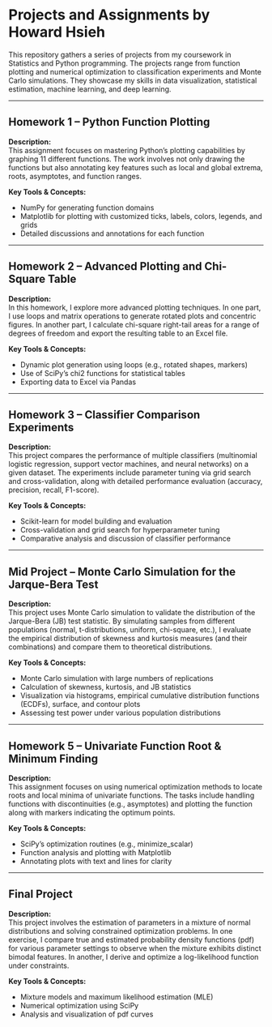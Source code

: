# Projects and Assignments by Howard Hsieh 

This repository gathers a series of projects from my coursework in Statistics and Python programming. The projects range from function plotting and numerical optimization to classification experiments and Monte Carlo simulations. They showcase my skills in data visualization, statistical estimation, machine learning, and deep learning.

---

## Homework 1 – Python Function Plotting

**Description:**  
This assignment focuses on mastering Python’s plotting capabilities by graphing 11 different functions. The work involves not only drawing the functions but also annotating key features such as local and global extrema, roots, asymptotes, and function ranges.

**Key Tools & Concepts:**  
- NumPy for generating function domains  
- Matplotlib for plotting with customized ticks, labels, colors, legends, and grids  
- Detailed discussions and annotations for each function

---

## Homework 2 – Advanced Plotting and Chi-Square Table

**Description:**  
In this homework, I explore more advanced plotting techniques. In one part, I use loops and matrix operations to generate rotated plots and concentric figures. In another part, I calculate chi-square right-tail areas for a range of degrees of freedom and export the resulting table to an Excel file.

**Key Tools & Concepts:**  
- Dynamic plot generation using loops (e.g., rotated shapes, markers)  
- Use of SciPy’s chi2 functions for statistical tables  
- Exporting data to Excel via Pandas

---

## Homework 3 – Classifier Comparison Experiments

**Description:**  
This project compares the performance of multiple classifiers (multinomial logistic regression, support vector machines, and neural networks) on a given dataset. The experiments include parameter tuning via grid search and cross-validation, along with detailed performance evaluation (accuracy, precision, recall, F1-score).

**Key Tools & Concepts:**  
- Scikit-learn for model building and evaluation  
- Cross-validation and grid search for hyperparameter tuning  
- Comparative analysis and discussion of classifier performance

---

## Mid Project – Monte Carlo Simulation for the Jarque-Bera Test

**Description:**  
This project uses Monte Carlo simulation to validate the distribution of the Jarque-Bera (JB) test statistic. By simulating samples from different populations (normal, t-distributions, uniform, chi-square, etc.), I evaluate the empirical distribution of skewness and kurtosis measures (and their combinations) and compare them to theoretical distributions.

**Key Tools & Concepts:**  
- Monte Carlo simulation with large numbers of replications  
- Calculation of skewness, kurtosis, and JB statistics  
- Visualization via histograms, empirical cumulative distribution functions (ECDFs), surface, and contour plots  
- Assessing test power under various population distributions

---

## Homework 5 – Univariate Function Root & Minimum Finding

**Description:**  
This assignment focuses on using numerical optimization methods to locate roots and local minima of univariate functions. The tasks include handling functions with discontinuities (e.g., asymptotes) and plotting the function along with markers indicating the optimum points.

**Key Tools & Concepts:**  
- SciPy’s optimization routines (e.g., minimize_scalar)  
- Function analysis and plotting with Matplotlib  
- Annotating plots with text and lines for clarity


---

## Final Project

**Description:**  
This project involves the estimation of parameters in a mixture of normal distributions and solving constrained optimization problems. In one exercise, I compare true and estimated probability density functions (pdf) for various parameter settings to observe when the mixture exhibits distinct bimodal features. In another, I derive and optimize a log-likelihood function under constraints.

**Key Tools & Concepts:**  
- Mixture models and maximum likelihood estimation (MLE)  
- Numerical optimization using SciPy  
- Analysis and visualization of pdf curves


